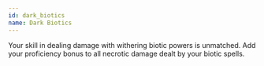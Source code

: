 ```yaml
---
id: dark_biotics
name: Dark Biotics
---
```

Your skill in dealing damage with withering biotic powers is unmatched. Add your proficiency bonus to all necrotic damage 
dealt by your biotic spells.
